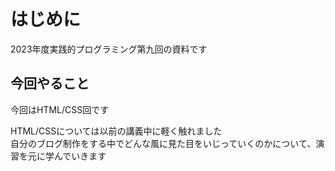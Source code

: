 # はじめに

2023年度実践的プログラミング第九回の資料です

## 今回やること

今回はHTML/CSS回です

HTML/CSSについては以前の講義中に軽く触れました  
自分のブログ制作をする中でどんな風に見た目をいじっていくのかについて、演習を元に学んでいきます
